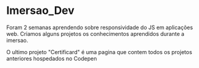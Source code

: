 # Imersao_Dev
 Foram 2 semanas aprendendo sobre responsividade do JS em aplicações web. Criamos alguns projetos os conhecimentos aprendidos durante a imersao.
 
 O ultimo projeto "Certificard" é uma pagina que contem todos os projetos anteriores hospedados no Codepen
